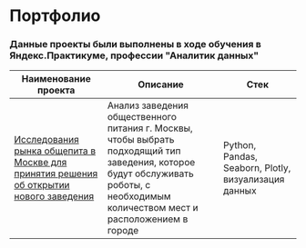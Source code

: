 # Портфолио

### Данные проекты были выполнены в ходе обучения в Яндекс.Практикуме, профессии "Аналитик данных"

|Наименование проекта      |Описание            |Стек |
| ----------------------------------------------------- | ------------------------------------------------- |---------------------------------------------------|
| [Исследования рынка общепита в Москве для принятия решения об открытии нового заведения](https://github.com/Tatiana-Dan/Project-Yandex-Practicum/tree/main/%D0%98%D1%81%D1%81%D0%BB%D0%B5%D0%B4%D0%BE%D0%B2%D0%B0%D0%BD%D0%B8%D0%B5%20%D1%80%D1%8B%D0%BD%D0%BA%D0%B0%20%D0%BE%D0%B1%D1%89%D0%B5%D0%BF%D0%B8%D1%82%D0%B0) | Анализ заведения общественного питания г. Москвы, чтобы выбрать подходящий тип заведения, которое будут обслуживать роботы, с необходимым количеством мест и расположением в городе  |Python, Pandas, Seaborn, Plotly, визуализация данных  |

